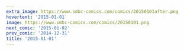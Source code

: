 ```yaml
---
extra_image: https://www.smbc-comics.com/comics/20150101after.png
hovertext: '2015-01-01'
image: https://www.smbc-comics.com/comics/20150101.png
next_comic: '2015-01-02'
prev_comic: '2014-12-31'
title: '2015-01-01'
---
```


